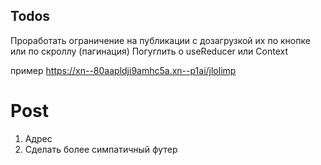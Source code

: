 ## Todos

Проработать ограничение на публикации с дозагрузкой их по кнопке или по скроллу (пагинация)
Погуглить о useReducer или Context

пример https://xn--80aapldji9amhc5a.xn--p1ai/jlolimp


# Post
1. Адрес
2. Сделать более симпатичный футер